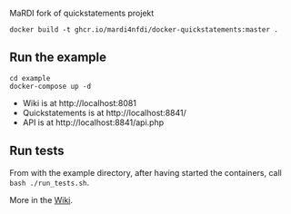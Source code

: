 MaRDI fork of quickstatements projekt 

`docker build -t ghcr.io/mardi4nfdi/docker-quickstatements:master .`

Run the example
---------------
```
cd example
docker-compose up -d
```
* Wiki is at http://localhost:8081
* Quickstatements is at http://localhost:8841/
* API is at http://localhost:8841/api.php

Run tests
---------
From with the example directory, after having started the containers, call `bash ./run_tests.sh`.

More in the [Wiki](https://github.com/MaRDI4NFDI/docker-quickstatements/wiki).